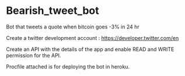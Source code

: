 # Bearish_tweet_bot
Bot that tweets a quote when bitcoin goes -3% in 24 hr


Create a twitter development account : https://developer.twitter.com/en

Create an API with the details of the app and enable READ and WRITE permission for the API.

Procfile attached is for deploying the bot in heroku.

